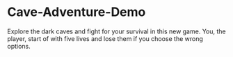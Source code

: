 # Cave-Adventure-Demo
Explore the dark caves and fight for your survival in this new game. You, the player, start of with five lives and lose them if you choose the wrong options.
